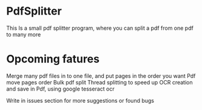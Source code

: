 # PdfSplitter
This Is a small pdf splitter program, 
where you can split a pdf from one pdf to many more

# Opcoming fatures
Merge many pdf files in to one file, and put pages in the order you want
Pdf move pages order
Bulk pdf split 
Thread splitting to speed up
OCR creation and save in Pdf, using google tesseract ocr

Write in issues section for more suggestions or found bugs
